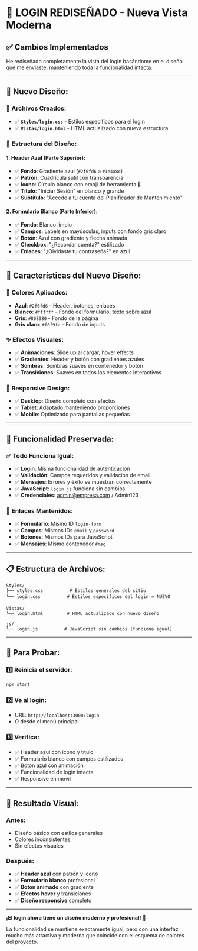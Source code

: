 # 🔐 LOGIN REDISEÑADO - Nueva Vista Moderna

## ✅ Cambios Implementados

He rediseñado completamente la vista del login basándome en el diseño que me enviaste, manteniendo toda la funcionalidad intacta.

---

## 🎨 **Nuevo Diseño:**

### **📁 Archivos Creados:**
- ✅ **`Styles/login.css`** - Estilos específicos para el login
- ✅ **`Vistas/login.html`** - HTML actualizado con nueva estructura

### **🎯 Estructura del Diseño:**

#### **1. Header Azul (Parte Superior):**
- ✅ **Fondo**: Gradiente azul (`#2f6fd6` a `#1e4a8c`)
- ✅ **Patrón**: Cuadrícula sutil con transparencia
- ✅ **Icono**: Círculo blanco con emoji de herramienta 🔧
- ✅ **Título**: "Iniciar Sesión" en blanco y grande
- ✅ **Subtítulo**: "Accede a tu cuenta del Planificador de Mantenimiento"

#### **2. Formulario Blanco (Parte Inferior):**
- ✅ **Fondo**: Blanco limpio
- ✅ **Campos**: Labels en mayúsculas, inputs con fondo gris claro
- ✅ **Botón**: Azul con gradiente y flecha animada
- ✅ **Checkbox**: "¿Recordar cuenta?" estilizado
- ✅ **Enlaces**: "¿Olvidaste tu contraseña?" en azul

---

## 🔧 **Características del Nuevo Diseño:**

### **🎨 Colores Aplicados:**
- **Azul**: `#2f6fd6` - Header, botones, enlaces
- **Blanco**: `#ffffff` - Fondo del formulario, texto sobre azul
- **Gris**: `#808080` - Fondo de la página
- **Gris claro**: `#f8f9fa` - Fondo de inputs

### **✨ Efectos Visuales:**
- ✅ **Animaciones**: Slide up al cargar, hover effects
- ✅ **Gradientes**: Header y botón con gradientes azules
- ✅ **Sombras**: Sombras suaves en contenedor y botón
- ✅ **Transiciones**: Suaves en todos los elementos interactivos

### **📱 Responsive Design:**
- ✅ **Desktop**: Diseño completo con efectos
- ✅ **Tablet**: Adaptado manteniendo proporciones
- ✅ **Mobile**: Optimizado para pantallas pequeñas

---

## 🚀 **Funcionalidad Preservada:**

### **✅ Todo Funciona Igual:**
- ✅ **Login**: Misma funcionalidad de autenticación
- ✅ **Validación**: Campos requeridos y validación de email
- ✅ **Mensajes**: Errores y éxito se muestran correctamente
- ✅ **JavaScript**: `login.js` funciona sin cambios
- ✅ **Credenciales**: admin@empresa.com / Admin123

### **🔗 Enlaces Mantenidos:**
- ✅ **Formulario**: Mismo ID `login-form`
- ✅ **Campos**: Mismos IDs `email` y `password`
- ✅ **Botones**: Mismos IDs para JavaScript
- ✅ **Mensajes**: Mismo contenedor `#msg`

---

## 📋 **Estructura de Archivos:**

```
Styles/
├── styles.css          # Estilos generales del sitio
└── login.css          # Estilos específicos del login ⭐ NUEVO

Vistas/
└── login.html         # HTML actualizado con nuevo diseño

js/
└── login.js          # JavaScript sin cambios (funciona igual)
```

---

## 🎯 **Para Probar:**

### **1️⃣ Reinicia el servidor:**
```bash
npm start
```

### **2️⃣ Ve al login:**
- URL: `http://localhost:3000/login`
- O desde el menú principal

### **3️⃣ Verifica:**
- ✅ Header azul con icono y título
- ✅ Formulario blanco con campos estilizados
- ✅ Botón azul con animación
- ✅ Funcionalidad de login intacta
- ✅ Responsive en móvil

---

## 🎨 **Resultado Visual:**

### **Antes:**
- Diseño básico con estilos generales
- Colores inconsistentes
- Sin efectos visuales

### **Después:**
- ✅ **Header azul** con patrón y icono
- ✅ **Formulario blanco** profesional
- ✅ **Botón animado** con gradiente
- ✅ **Efectos hover** y transiciones
- ✅ **Diseño responsive** completo

---

**¡El login ahora tiene un diseño moderno y profesional!** 🚀

La funcionalidad se mantiene exactamente igual, pero con una interfaz mucho más atractiva y moderna que coincide con el esquema de colores del proyecto.
